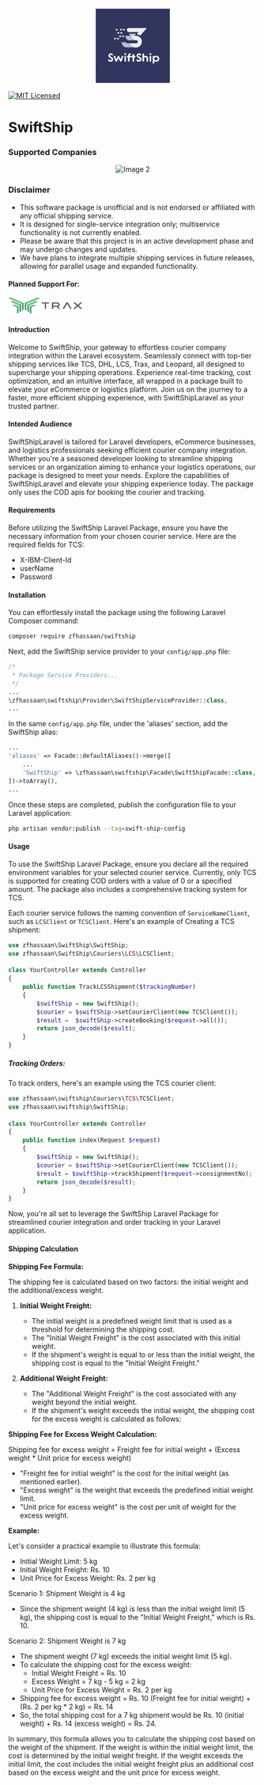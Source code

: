 <!--suppress ALL -->
<p align="center">
  <img src="./assets/images/swiftship.jpeg" alt="SwiftShip Laravel Package" width="150"/><br/>
</p>

[![MIT Licensed](https://img.shields.io/badge/license-MIT-brightgreen.svg?style=flat-square)](LICENSE.md)

# SwiftShip
### Supported Companies

<p align="center">
  <img src="https://www.tcsexpress.com/TCS.svg" alt="Image 2" width="150"/>

[//]: # (  <img src="./assets/images/image3.jpeg" alt="Image 3" width="150"/>)

[//]: # (  <img src="./assets/images/image4.jpeg" alt="Image 4" width="150"/>)
</p>



### Disclaimer
* This software package is unofficial and is not endorsed or affiliated with any official shipping service.
* It is designed for single-service integration only; multiservice functionality is not currently enabled.
* Please be aware that this project is in an active development phase and may undergo changes and updates.
* We have plans to integrate multiple shipping services in future releases, allowing for parallel usage and expanded functionality.

#### Planned Support For:
  <img style="margin-right: 30px;" src="./assets/images/trax-logo.svg" alt="Image 1" width="150"/>

#### Introduction
Welcome to SwiftShip, your gateway to effortless courier company integration within the Laravel ecosystem.
Seamlessly connect with top-tier shipping services like TCS, DHL, LCS, Trax, and Leopard, all designed to supercharge your shipping operations. Experience real-time tracking, cost optimization, and an intuitive interface, all wrapped in a package built to elevate your eCommerce or logistics platform. Join us on the journey to a faster, more efficient shipping experience, with SwiftShipLaravel as your trusted partner.

#### Intended Audience
SwiftShipLaravel is tailored for Laravel developers, eCommerce businesses, and logistics professionals seeking efficient courier company integration. Whether you're a seasoned developer looking to streamline shipping services or an organization aiming to enhance your logistics operations, our package is designed to meet your needs. Explore the capabilities of SwiftShipLaravel and elevate your shipping experience today.
The package only uses the COD apis for booking the courier and tracking.

#### Requirements

Before utilizing the SwiftShip Laravel Package, ensure you have the necessary information from your chosen courier service. Here are the required fields for TCS:

- X-IBM-Client-Id
- userName
- Password

#### Installation

You can effortlessly install the package using the following Laravel Composer command:

```bash
composer require zfhassaan/swiftship
```

Next, add the SwiftShip service provider to your `config/app.php` file:

```php
/*
 * Package Service Providers...
 */
...
\zfhassaan\swiftship\Provider\SwiftShipServiceProvider::class,
...
```

In the same `config/app.php` file, under the 'aliases' section, add the SwiftShip alias:

```php 
...
'aliases' => Facade::defaultAliases()->merge([
    ...
    'SwiftShip' => \zfhassaan\swiftship\Facade\SwiftShipFacade::class,
])->toArray(),
...
```

Once these steps are completed, publish the configuration file to your Laravel application:

```bash 
php artisan vendor:publish --tag=swift-ship-config
```

#### Usage

To use the SwiftShip Laravel Package, ensure you declare all the required environment variables for your selected courier service. Currently, only TCS is supported for creating COD orders with a value of 0 or a specified amount. The package also includes a comprehensive tracking system for TCS.

Each courier service follows the naming convention of `ServiceNameClient`, such as `LCSClient` or `TCSClient`. Here's an example of Creating a TCS shipment:

```php
use zfhassaan\SwiftShip\SwiftShip;
use zfhassaan\SwiftShip\Couriers\LCS\LCSClient;

class YourController extends Controller
{
    public function TrackLCSShipment($trackingNumber)
    {
        $swiftShip = new SwiftShip();
        $courier = $swiftShip->setCourierClient(new TCSClient());
        $result =  $swiftShip->createBooking($request->all());
        return json_decode($result);
    }
}
```

##### Tracking Orders:

To track orders, here's an example using the TCS courier client:

```php
use zfhassaan\swiftship\Couriers\TCS\TCSClient;
use zfhassaan\swiftship\SwiftShip;

class YourController extends Controller
{
    public function index(Request $request)
    {
        $swiftShip = new SwiftShip();
        $courier = $swiftShip->setCourierClient(new TCSClient());
        $result = $swiftShip->trackShipment($request->consignmentNo);
        return json_decode($result);
    }
}
```

Now, you're all set to leverage the SwiftShip Laravel Package for streamlined courier integration and order tracking in your Laravel application.
#### Shipping Calculation

**Shipping Fee Formula:**

The shipping fee is calculated based on two factors: the initial weight and the additional/excess weight.

1. **Initial Weight Freight:**

    - The initial weight is a predefined weight limit that is used as a threshold for determining the shipping cost.
    - The "Initial Weight Freight" is the cost associated with this initial weight.
    - If the shipment's weight is equal to or less than the initial weight, the shipping cost is equal to the "Initial Weight Freight."

2. **Additional Weight Freight:**

    - The "Additional Weight Freight" is the cost associated with any weight beyond the initial weight.
    - If the shipment's weight exceeds the initial weight, the shipping cost for the excess weight is calculated as follows:

**Shipping Fee for Excess Weight Calculation:**

Shipping fee for excess weight = Freight fee for initial weight + (Excess weight * Unit price for excess weight)

- "Freight fee for initial weight" is the cost for the initial weight (as mentioned earlier).
- "Excess weight" is the weight that exceeds the predefined initial weight limit.
- "Unit price for excess weight" is the cost per unit of weight for the excess weight.

**Example:**

Let's consider a practical example to illustrate this formula:

- Initial Weight Limit: 5 kg
- Initial Weight Freight: Rs. 10
- Unit Price for Excess Weight: Rs. 2 per kg

Scenario 1: Shipment Weight is 4 kg
- Since the shipment weight (4 kg) is less than the initial weight limit (5 kg), the shipping cost is equal to the "Initial Weight Freight," which is Rs. 10.

Scenario 2: Shipment Weight is 7 kg
- The shipment weight (7 kg) exceeds the initial weight limit (5 kg).
- To calculate the shipping cost for the excess weight:
    - Initial Weight Freight = Rs. 10
    - Excess Weight = 7 kg - 5 kg = 2 kg
    - Unit Price for Excess Weight = Rs. 2 per kg
- Shipping fee for excess weight = Rs. 10 (Freight fee for initial weight) + (Rs. 2 per kg * 2 kg) = Rs. 14
- So, the total shipping cost for a 7 kg shipment would be Rs. 10 (initial weight) + Rs. 14 (excess weight) = Rs. 24.

In summary, this formula allows you to calculate the shipping cost based on the weight of the shipment. If the weight is within the initial weight limit, the cost is determined by the initial weight freight. If the weight exceeds the initial limit, the cost includes the initial weight freight plus an additional cost based on the excess weight and the unit price for excess weight.
